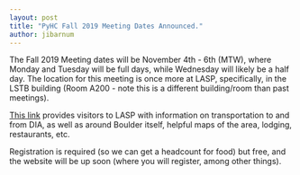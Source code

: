 ```yaml
---
layout: post
title: "PyHC Fall 2019 Meeting Dates Announced."
author: jibarnum
---
```


The Fall 2019 Meeting dates will be November 4th - 6th (MTW), where Monday and Tuesday will be full days, while Wednesday will likely be a half day. The location for this meeting is once more at LASP, specifically, in the LSTB building (Room A200 - note this is a different building/room than past meetings).

[This link](http://lasp.colorado.edu/home/) provides visitors to LASP with information on transportation to and from DIA, as well as around Boulder itself, helpful maps of the area, lodging, restaurants, etc.

Registration is required (so we can get a headcount for food) but free, and the website will be up soon (where you will register, among other things).
